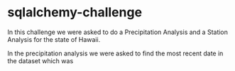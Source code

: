 # sqlalchemy-challenge

In this challenge we were asked to do a Precipitation Analysis and a Station Analysis for the state of Hawaii. 

In the precipitation analysis we were asked to find the most recent date in the dataset which was 
